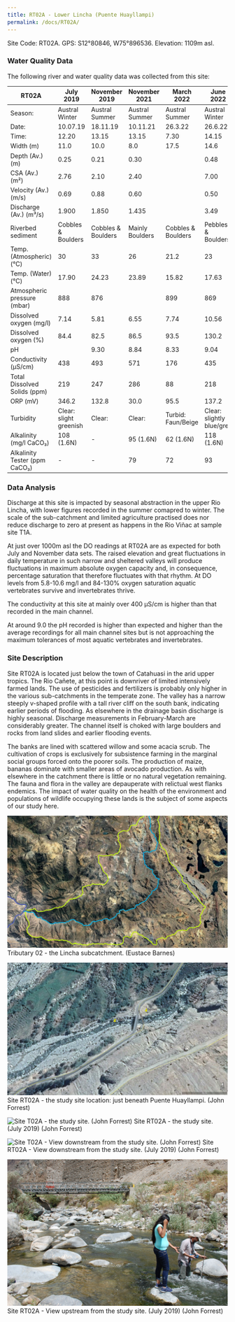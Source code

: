 ```yaml
---
title: RT02A - Lower Lincha (Puente Huayllampi)
permalink: /docs/RT02A/
---
```


Site Code: RT02A.  GPS: S12°80846, W75°896536. Elevation:
1109m asl.


### Water Quality Data

The following river and water quality data was collected from this site:

|     RT02A                             |     July 2019                 |     November 2019         |     November 2021      |     March 2022            |     June 2022                    |
|--------------------------------------|-------------------------------|---------------------------|------------------------|---------------------------|----------------------------------|
|     Season:                          |     Austral Winter            |     Austral Summer        |     Austral Summer     |     Austral Summer        |     Austral Winter               |
|     Date:                            |     10.07.19                  |     18.11.19              |     10.11.21           |     26.3.22               |     26.6.22                      |
|     Time:                            |     12.20                     |     13.15                 |     13.15              |     7.30                  |     14.15                        |
|     Width (m)                        |     11.0                      |     10.0                  |     8.0                |     17.5                  |     14.6                         |
|     Depth (Av.) (m)                  |     0.25                      |     0.21                  |     0.30               |                           |     0.48                         |
|     CSA (Av.) (m²)                   |     2.76                      |     2.10                  |     2.40               |                           |     7.00                         |
|     Velocity (Av.) (m/s)             |     0.69                      |     0.88                  |     0.60               |                           |     0.50                         |
|     Discharge (Av.) (m³/s)           |     1.900                     |     1.850                 |     1.435              |                           |     3.49                         |
|     Riverbed sediment                |     Cobbles & Boulders        |     Cobbles & Boulders    |     Mainly Boulders    |     Cobbles & Boulders    |     Pebbles & Boulders           |
|     Temp. (Atmospheric) (°C)         |     30                        |     33                    |     26                 |     21.2                  |     23                           |
|     Temp. (Water) (°C)               |     17.90                     |     24.23                 |     23.89              |     15.82                 |     17.63                        |
|     Atmospheric pressure (mbar)      |     888                       |     876                   |                        |     899                   |     869                          |
|     Dissolved oxygen (mg/l)          |     7.14                      |     5.81                  |     6.55               |     7.74                  |     10.56                        |
|     Dissolved oxygen (%)             |     84.4                      |     82.5                  |     86.5               |     93.5                  |     130.2                        |
|     pH                               |                               |     9.30                  |     8.84               |     8.33                  |     9.04                         |
|     Conductivity (µS/cm)             |     438                       |     493                   |     571                |     176                   |     435                          |
|     Total Dissolved Solids (ppm)     |     219                       |     247                   |     286                |     88                    |     218                          |
|     ORP (mV)                         |     346.2                     |     132.8                 |     30.0               |     95.5                  |     137.2                        |
|     Turbidity                        |     Clear: slight greenish    |     Clear:                |     Clear:             |     Turbid: Faun/Beige    |     Clear: slightly blue/grey    |
|     Alkalinity (mg/l CaCO₃)          |     108 (1.6N)                |     -                     |     95 (1.6N)          |     62 (1.6N)             |     118 (1.6N)                   |
|     Alkalinity Tester (ppm CaCO₃)    |     -                         |     -                     |     79                 |     72                    |     93                           |


### Data Analysis
Discharge at this site is impacted by seasonal abstraction in the upper Rio Lincha, with lower figures recorded in the summer comapred to winter. The scale of the sub-catchment and limited agriculture practised does nor reduce discharge to zero at present as happens in the Rio Viñac at sample site T1A. 

At just over 1000m asl the DO readings at RT02A are as expected for both July and November data sets. The raised elevation and great fluctuations in daily temperature in such narrow and sheltered valleys will produce fluctuations in maximum absolute oxygen capacity and, in consequence, percentage saturation that therefore fluctuates with that rhythm. At DO levels from 5.8-10.6 mg/l and 84-130% oxygen saturation aquatic vertebrates survive and invertebrates thrive. 

The conductivity at this site at mainly over 400 µS/cm is higher than that recorded in the main channel. 

At around 9.0 the pH recorded is higher than expected and higher than the average recordings for all main channel sites but is not approaching the maximum tolerances of most aquatic vertebrates and invertebrates. 


### Site Description
Site RT02A is located just below the town of Catahuasi in the arid upper tropics. The Rio Cañete, at this point is downriver of limited intensively farmed lands. The use of pesticides and fertilizers is probably only higher in the various sub-catchments in the temperate zone. The valley has a narrow steeply v-shaped profile with a tall river cliff on the south bank, indicating earlier periods of flooding. As elsewhere in the drainage basin discharge is highly seasonal. Discharge measurements in February-March are considerably greater. The channel itself is choked with large boulders and rocks from land slides and earlier flooding events. 

The banks are lined with scattered willow and some acacia scrub. The cultivation of crops is exclusively for subsistence farming in the marginal social groups forced onto the poorer soils. The production of maize, bananas dominate with smaller areas of avocado production. As with elsewhere in the catchment there is little or no natural vegetation remaining. The fauna and flora in the valley are depauperate with relictual west flanks endemics. The impact of water quality on the health of the environment and populations of wildlife occupying these lands is the subject of some aspects of our study here. 


![Tributary T02 - the Lincha subcatchment. (Eustace Barnes)](/assets/SiteDescriptions/T2/T2Linchasubcatchment.jpg)
Tributary 02 - the Lincha subcatchment. (Eustace Barnes)


![Site T02A - the study site location. (John Forrest)](/assets/SiteDescriptions/T2/RT02ALowerLinchavalley.jpg)
Site RT02A - the study site location: just beneath Puente Huayllampi. (John Forrest)


![Site T02A - the study site. (John Forrest)](/assets/SiteDescriptions/T2/T2AStudysite.JPG)
Site RT02A - the study site. (July 2019) (John Forrest)


![Site T02A - View downstream from the study site. (John Forrest)](/assets/SiteDescriptions/T2/T2AViewdownstream.JPG)
Site RT02A - View downstream from the study site. (July 2019) (John Forrest)


![Site T02A - View upstream from the study site. (John Forrest)](/assets/SiteDescriptions/T2/T2AViewupstream.JPG)
Site RT02A - View upstream from the study site. (July 2019) (John Forrest)

